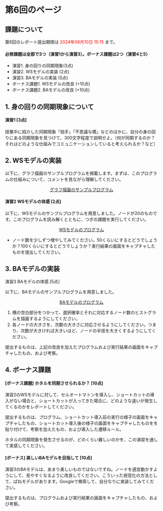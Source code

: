 # 第6回のページ



## 課題について

第6回のレポート提出期限は <span style="color: red;">2024年06月10日 15:15</span> まで。



#### 必修課題は全部で3つ（演習1から演習3）。ボーナス課題は2つ（演習4と5）
- 演習1. 身の回りの同期現象(3点)
- 演習2. WSモデルの実装 (2点)
- 演習3. BAモデルの実装 (5点)
- ボーナス課題1. WSモデルの改良 (+10点)
- ボーナス課題2. BAモデルの改良 (+10点)




## 1. 身の回りの同期現象について


#### 演習1 [3点]

授業中に紹介した同期現象「拍手」「不思議な橋」などのほかに、自分の身の回りにある同期現象を見つけて、300文字程度で説明せよ。（何が同期するのか？それはどのような仕組みでコミュニケーションしていると考えられるか？など）



## 2. WSモデルの実装

以下に、グラフ描画のサンプルプログラムを掲載します。まずは、このプログラムの仕組みについて、コメントを見ながら理解してください。


<p align="center"><a href="ex1.pde" download="ex1.pde" target="_blank">グラフ描画のサンプルプログラム</a></p>



#### 演習2 WSモデルの体感 [2点]

以下に、WSモデルのサンプルプログラムを用意しました。ノードが20のものです。このプログラムを読み解くとともに、つぎの課題を実行してください。

<p align="center"><a href="ex2.html" download="ex2.html" target="_blank">WSモデルのプログラム</a></p>



- ノード数を少しずつ増やしてみてください。50くらいにするとどうでしょうか？100くらいにするとどうでしょうか？実行結果の画面をキャプチャしたものを提出してください。





## 3. BAモデルの実装

演習3 BAモデルの体感 [5点]

以下に、BAモデルのサンプルプログラムを用意しました。



<p align="center"><a href="./graph_sample/ex3.html">BAモデルのプログラム</a></p>



1. 横の空白部分をつかって、選択確率とそれに対応するノード数のヒストグラムを描画するようにしてください。
2. 各ノードの大きさを、次数の大きさに対応させるようにしてください。つまり、次数が大きければ大きいほど、ノードの半径を大きくするようにしてください。

提出するものは、上記の改良を加えたプログラムおよび実行結果の画面をキャプチャしたもの、および考察。







## 4. ボーナス課題



#### [ボーナス課題] ホタルを同期させられるか？ [10点]

演習2のWSモデルに対して、セルオートマトンを導入し、ショートカットの導入がない場合と、ショートカットが入ってきた場合に、どのような違いが発生してくるのかをレポートしてください。

提出するものは、プログラム、ショートカット導入前の実行の様子の画面をキャプチャしたもの、ショートカット導入後の様子の画面をキャプチャしたものをを貼り付けて、考察を加えたもの、および導入した遷移ルール。

ホタルの同期現象を発生させるのが、どのくらい難しいのかを、この演習を通して実感してください。






#### [ボーナス] 美しいBAモデルを目指して [10点]

演習3のBAモデルは、あまり美しいものではないですね。ノードを適宜動かすようにして、見やすくなるように改良してください。こういった視覚化の方法として、ばねモデルがあります。Googleで検索して、自分なりに実装してみてください。

提出するものは、プログラムおよび実行結果の画面をキャプチャしたもの、および考察。

